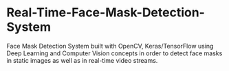 # Real-Time-Face-Mask-Detection-System
Face Mask Detection System built with OpenCV, Keras/TensorFlow using Deep Learning and Computer Vision concepts in order to detect face masks in static images as well as in real-time video streams.
